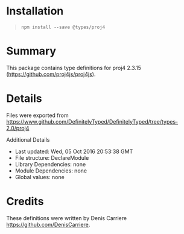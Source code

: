 # Installation
> `npm install --save @types/proj4`

# Summary
This package contains type definitions for proj4 2.3.15 (https://github.com/proj4js/proj4js).

# Details
Files were exported from https://www.github.com/DefinitelyTyped/DefinitelyTyped/tree/types-2.0/proj4

Additional Details
 * Last updated: Wed, 05 Oct 2016 20:53:38 GMT
 * File structure: DeclareModule
 * Library Dependencies: none
 * Module Dependencies: none
 * Global values: none

# Credits
These definitions were written by Denis Carriere <https://github.com/DenisCarriere>.
